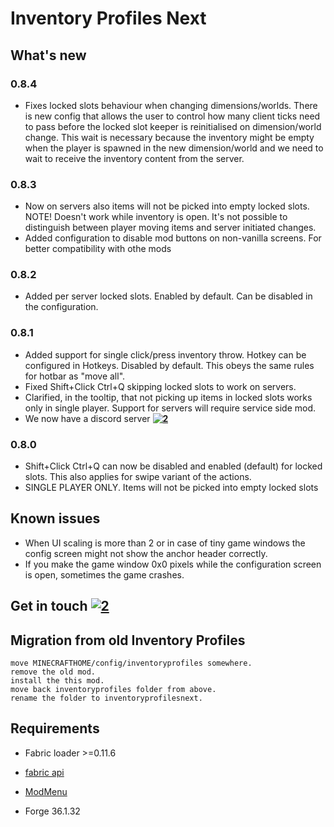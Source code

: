 # Inventory Profiles Next 

## What's new
### 0.8.4
- Fixes locked slots behaviour when changing dimensions/worlds. There is new config that allows the user to control how many client ticks need to pass before the locked slot keeper is reinitialised on dimension/world change. This wait is necessary because the inventory might be empty when the player is spawned in the new dimension/world and we need to wait to receive the inventory content from the server.   
### 0.8.3
- Now on servers also items will not be picked into empty locked slots. NOTE! Doesn't work while inventory is open. It's not possible to distinguish between player moving items and server initiated changes.
- Added configuration to disable mod buttons on non-vanilla screens. For better compatibility with othe mods
### 0.8.2
- Added per server locked slots. Enabled by default. Can be disabled in the configuration.
### 0.8.1
- Added support for single click/press inventory throw. Hotkey can be configured in Hotkeys. Disabled by default. This obeys the same rules for hotbar as "move all". 
- Fixed Shift+Click Ctrl+Q skipping locked slots to work on servers. 
- Clarified, in the tooltip, that not picking up items in locked slots works only in single player. Support for servers will require service side mod.
- We now have a discord server **[![2][2]][1]**
### 0.8.0
- Shift+Click Ctrl+Q can now be disabled and enabled (default) for locked slots. This also applies for swipe variant of the actions.
- SINGLE PLAYER ONLY. Items will not be picked into empty locked slots
## Known issues
- When UI scaling is more than 2 or in case of tiny game windows the config screen might not show the anchor header correctly.
- If you make the game window 0x0 pixels while the configuration screen is open, sometimes the game crashes. 

## Get in touch **[![2][2]][1]**


## Migration from old Inventory Profiles

    move MINECRAFTHOME/config/inventoryprofiles somewhere.
    remove the old mod.
    install the this mod.
    move back inventoryprofiles folder from above.
    rename the folder to inventoryprofilesnext.

## Requirements

- Fabric loader >=0.11.6

- [fabric api](https://modrinth.com/mod/fabric-api) 
  
- [ModMenu](https://modrinth.com/mod/modmenu)

- Forge 36.1.32

[1]: https://discord.gg/23YCxmveUM
[2]: https://img.shields.io/discord/861171785897738240?label=Discord&logo=discord&style=plastic
